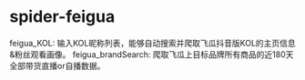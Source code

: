 # spider-feigua
feigua_KOL: 输入KOL昵称列表，能够自动搜索并爬取飞瓜抖音版KOL的主页信息&amp;粉丝观看画像。
feigua_brandSearch: 爬取飞瓜上目标品牌所有商品的近180天全部带货直播or自播数据。
